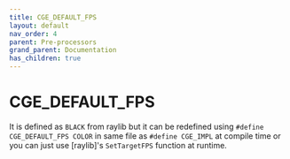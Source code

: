 ```yaml
---
title: CGE_DEFAULT_FPS
layout: default
nav_order: 4
parent: Pre-processors
grand_parent: Documentation
has_children: true
---
```


# CGE_DEFAULT_FPS
It is defined as `BLACK` from raylib but it can be redefined using `#define CGE_DEFAULT_FPS COLOR` in same file as `#define CGE_IMPL` at compile time or you can just use [raylib]'s `SetTargetFPS` function at runtime.